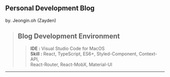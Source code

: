 ## Personal Development Blog 
  by. Jeongin.oh (Zayden) 

> ## Blog Development Environment
>  > **IDE :** Visual Studio Code for MacOS  
>  > **Skill :** React, TypeScript, ES6+, Styled-Component, Context-API,   
>  > React-Router, React-MobX, Material-UI
***
